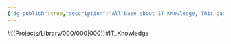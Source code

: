 ```yaml
---
{"dg-publish":true,"description":"All base about IT Knowledge, This part describe aboubase Knowledge and English and Insight about Trends too.","permalink":"/projects/library/000/000/","dgPassFrontmatter":true,"noteIcon":"0","created":"2024-01-24T15:24:09.121+09:00","updated":"2024-06-20T01:18:05.937+09:00"}
---
```


#[[Projects/Library/000/000\|000]]#IT_Knowledge
